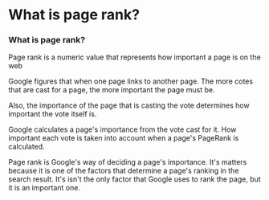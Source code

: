 # What is page rank?

### What is page rank?



Page rank is a numeric value that represents how important a page is on the web



Google figures that when one page links to another page. The more cotes that are cast for a page, the more important the page must be.



Also, the importance of the page that is casting the vote determines how important the vote itself is.



Google calculates a page's importance from the vote cast for it. How important each vote is taken into account when a page's PageRank is calculated.



Page rank is Google's way of deciding a page's importance. It's matters because it is one of the factors that determine a page's ranking in the search result. It's isn't the only factor that Google uses to rank the page, but it is an important one.

